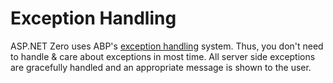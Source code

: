 # Exception Handling

ASP.NET Zero uses ABP's [exception handling](https://aspnetboilerplate.com/Pages/Documents/AspNet-Core#exception-filter)
system. Thus, you don't need to handle & care about exceptions in most
time. All server side exceptions are gracefully handled and an
appropriate message is shown to the user.

